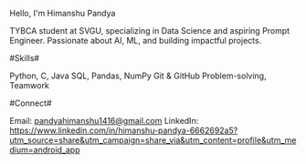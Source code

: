 Hello, I'm Himanshu Pandya

TYBCA student at SVGU, specializing in Data Science and aspiring Prompt Engineer. Passionate about AI, ML, and building impactful projects.

#Skills#

Python, C, Java
SQL, Pandas, NumPy
Git & GitHub
Problem-solving, Teamwork

#Connect#

Email: pandyahimanshu1416@gmail.com
LinkedIn: https://www.linkedin.com/in/himanshu-pandya-6662692a5?utm_source=share&utm_campaign=share_via&utm_content=profile&utm_medium=android_app
